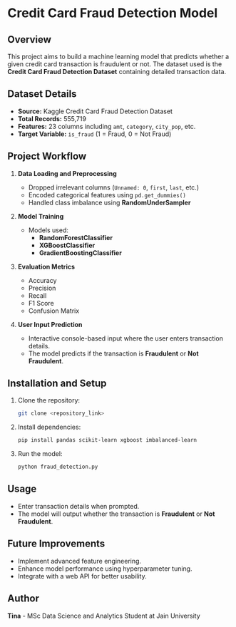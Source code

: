 # Credit Card Fraud Detection Model

## Overview
This project aims to build a machine learning model that predicts whether a given credit card transaction is fraudulent or not. The dataset used is the **Credit Card Fraud Detection Dataset** containing detailed transaction data.

## Dataset Details
- **Source:** Kaggle Credit Card Fraud Detection Dataset
- **Total Records:** 555,719
- **Features:** 23 columns including `amt`, `category`, `city_pop`, etc.
- **Target Variable:** `is_fraud` (1 = Fraud, 0 = Not Fraud)

## Project Workflow
1. **Data Loading and Preprocessing**
   - Dropped irrelevant columns (`Unnamed: 0`, `first`, `last`, etc.)
   - Encoded categorical features using `pd.get_dummies()`
   - Handled class imbalance using **RandomUnderSampler**

2. **Model Training**
   - Models used:
     - **RandomForestClassifier**
     - **XGBoostClassifier**
     - **GradientBoostingClassifier**

3. **Evaluation Metrics**
   - Accuracy
   - Precision
   - Recall
   - F1 Score
   - Confusion Matrix

4. **User Input Prediction**
   - Interactive console-based input where the user enters transaction details.
   - The model predicts if the transaction is **Fraudulent** or **Not Fraudulent**.

## Installation and Setup
1. Clone the repository:
   ```bash
   git clone <repository_link>
   ```
2. Install dependencies:
   ```bash
   pip install pandas scikit-learn xgboost imbalanced-learn
   ```
3. Run the model:
   ```bash
   python fraud_detection.py
   ```

## Usage
- Enter transaction details when prompted.
- The model will output whether the transaction is **Fraudulent** or **Not Fraudulent**.

## Future Improvements
- Implement advanced feature engineering.
- Enhance model performance using hyperparameter tuning.
- Integrate with a web API for better usability.

## Author
**Tina** - MSc Data Science and Analytics Student at Jain University

